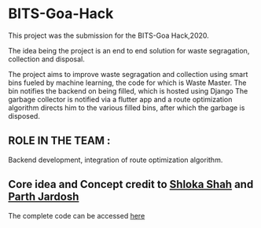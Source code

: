 # BITS-Goa-Hack

This project was the submission for the BITS-Goa Hack,2020. 

The idea being the project is an end to end solution for waste segragation, collection and disposal.

The project aims to improve waste segragation and collection using smart bins fueled by machine learning, the code for which is Waste Master.
The bin notifies the backend on being filled, which is hosted using Django
The garbage collector is notified via a flutter app and a route optimization algorithm directs him to the various filled bins, after which the garbage is disposed.


## ROLE IN THE TEAM :
Backend development, integration of route optimization algorithm.

## Core idea and Concept credit to [Shloka Shah](https://github.com/shlokashah) and [Parth Jardosh](https://github.com/pmj9911)

The complete code can be accessed [here](https://github.com/shlokashah/SEGRO)
